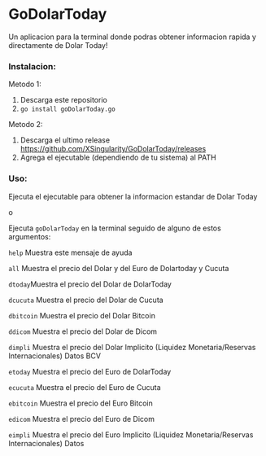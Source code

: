 # GoDolarToday
Un aplicacion para la terminal donde podras obtener informacion rapida y directamente de Dolar Today!

<h3>Instalacion:</h3>

Metodo 1:
1) Descarga este repositorio 
2) `go install goDolarToday.go`

Metodo 2:
1) Descarga el ultimo release https://github.com/XSingularity/GoDolarToday/releases
2) Agrega el ejecutable (dependiendo de tu sistema) al PATH

<h3>Uso:</h3>

Ejecuta el ejecutable para obtener la informacion estandar de Dolar Today

o

Ejecuta `goDolarToday` en la terminal seguido de alguno de estos argumentos:

`help`	Muestra este mensaje de ayuda

`all`	Muestra el precio del Dolar y del Euro de Dolartoday y Cucuta

`dtoday`Muestra el precio del Dolar de DolarToday

`dcucuta`	Muestra el precio del Dolar de Cucuta

`dbitcoin`	Muestra el precio del Dolar Bitcoin

`ddicom`	Muestra el precio del Dolar de Dicom

`dimpli`	Muestra el precio del Dolar Implicito (Liquidez Monetaria/Reservas Internacionales) Datos BCV

`etoday`	Muestra el precio del Euro de DolarToday

`ecucuta`	Muestra el precio del Euro de Cucuta

`ebitcoin` Muestra el precio del Euro Bitcoin

`edicom` Muestra el precio del Euro de Dicom

`eimpli`	Muestra el precio del Euro Implicito (Liquidez Monetaria/Reservas Internacionales) Datos 
